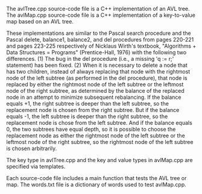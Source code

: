 The avlTree.cpp source-code file is a C++ implementation of an AVL tree. The avlMap.cpp source-code file is a C++ implementation of a key-to-value map based on an AVL tree.

These implementations are similar to the Pascal search procedure and the Pascal delete, balance1, balance2, and del procedures from pages 220-221 and pages 223-225 respectively of Nicklaus Wirth's textbook, "Algorithms + Data Structures = Programs" (Prentice-Hall, 1976) with the following two differences. (1) The bug in the del procedure (i.e., a missing 'q := r;' statement) has been fixed. (2) When it is necessary to delete a node that has two children, instead of always replacing that node with the rightmost node of the left subtree (as performed in the del procedure), that node is replaced by either the rightmost node of the left subtree or the leftmost node of the right subtree, as determined by the balance of the replaced node in an attempt to minimize subsequent rebalancing. If the balance equals +1, the right subtree is deeper than the left subtree, so the replacement node is chosen from the right subtree. But if the balance equals -1, the left subtree is deeper than the right subtree, so the replacement node is chose from the left subtree. And if the balance equals 0, the two subtrees have equal depth, so it is possible to choose the replacement node as either the rightmost node of the left subtree or the leftmost node of the right subtree, so the rightmost node of the left subtree is chosen arbitrarily.

The key type in avlTree.cpp and the key and value types in avlMap.cpp are specified via templates.

Each source-code file includes a main function that tests the AVL tree or map. The words.txt file is a dictionary of words used to test avlMap.cpp.
